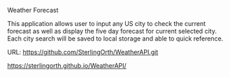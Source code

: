 Weather Forecast

This application allows user to input any US city to check the current forecast as well as display the five day forecast for current selected city. Each city search will be saved to local storage and able to quick reference.

URL:
https://github.com/SterlingOrth/WeatherAPI.git

https://sterlingorth.github.io/WeatherAPI/

